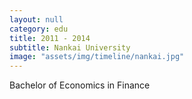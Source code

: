 ```yaml
---
layout: null
category: edu
title: 2011 - 2014
subtitle: Nankai University
image: "assets/img/timeline/nankai.jpg"
---
```

Bachelor of Economics in Finance